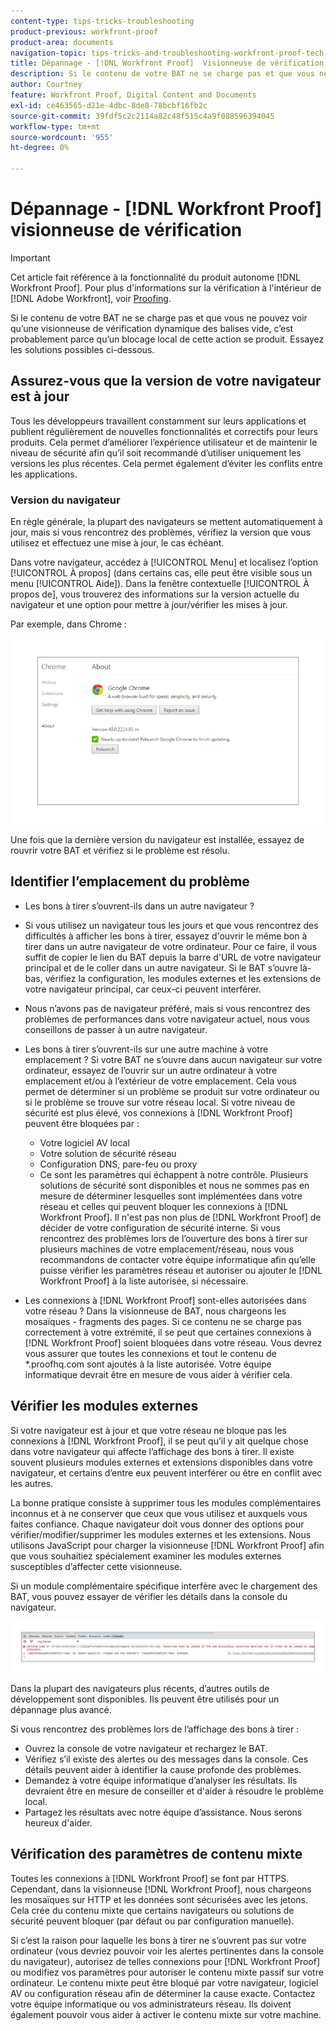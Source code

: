 ```yaml
---
content-type: tips-tricks-troubleshooting
product-previous: workfront-proof
product-area: documents
navigation-topic: tips-tricks-and-troubleshooting-workfront-proof-tech-corner
title: Dépannage - [!DNL Workfront Proof]  Visionneuse de vérification
description: Si le contenu de votre BAT ne se charge pas et que vous ne pouvez voir qu’une visionneuse de vérification dynamique des balises vide, c’est probablement parce qu’un blocage local de cette action se produit.
author: Courtney
feature: Workfront Proof, Digital Content and Documents
exl-id: ce463565-d21e-4dbc-8de8-78bcbf16fb2c
source-git-commit: 39fdf5c2c2114a82c48f515c4a9f088596394045
workflow-type: tm+mt
source-wordcount: '955'
ht-degree: 0%

---
```


# Dépannage - [!DNL Workfront Proof] visionneuse de vérification

<!-- Audited: 01/2024 -->

>[!IMPORTANT]
>
>Cet article fait référence à la fonctionnalité du produit autonome [!DNL Workfront Proof]. Pour plus d&#39;informations sur la vérification à l&#39;intérieur de [!DNL Adobe Workfront], voir [Proofing](../../../review-and-approve-work/proofing/proofing.md).

Si le contenu de votre BAT ne se charge pas et que vous ne pouvez voir qu’une visionneuse de vérification dynamique des balises vide, c’est probablement parce qu’un blocage local de cette action se produit. Essayez les solutions possibles ci-dessous.

## Assurez-vous que la version de votre navigateur <!--and [!DNL Flash Player]--> est à jour

Tous les développeurs travaillent constamment sur leurs applications et publient régulièrement de nouvelles fonctionnalités et correctifs pour leurs produits. Cela permet d’améliorer l’expérience utilisateur et de maintenir le niveau de sécurité afin qu’il soit recommandé d’utiliser uniquement les versions les plus récentes. Cela permet également d’éviter les conflits entre les applications.

<!--
### [!DNL Flash Player] Plugin Version

To check your current [!DNL Flash Player] version visit the [[!DNL Adobe] website](http://www.adobe.com/software/flash/about/).

![ProofView_2.png](assets/proofview-2-350x199.png)

If your version number differs from the one listed for your platform go to the [[!DNL Flash Player] download page](http://get.adobe.com/flashplayer/otherversions/) and get the latest version.

Please note: we do recommend using the original [!DNL Adobe] plugin, so if your browser uses a built-in solution deactivate it and install the [!DNL Adobe] solution.
-->

### Version du navigateur

En règle générale, la plupart des navigateurs se mettent automatiquement à jour, mais si vous rencontrez des problèmes, vérifiez la version que vous utilisez et effectuez une mise à jour, le cas échéant.

Dans votre navigateur, accédez à [!UICONTROL Menu] et localisez l’option [!UICONTROL À propos] (dans certains cas, elle peut être visible sous un menu [!UICONTROL Aide]). Dans la fenêtre contextuelle [!UICONTROL À propos de], vous trouverez des informations sur la version actuelle du navigateur et une option pour mettre à jour/vérifier les mises à jour.

Par exemple, dans Chrome :

![Version du navigateur Chrome](assets/proofview-3.png)

Une fois que la dernière version du navigateur est installée, essayez de rouvrir votre BAT et vérifiez si le problème est résolu.

<!--

## Ensure Your Local [!DNL Flash] Storage is Available

Our [!DNL Workfront Proof] Viewer is based on Flash, and we store some data about the proofs (i.e., comments, proof tiles, [!DNL Workfront Proof] Viewer settings) on your computer using [!DNL Flash Player]. If the [!DNL Workfront Proof] Viewer opens, but there is no content inside you will want to make sure that the Flash Storage is available on your machine and that [!DNL Workfront Proof] is allowed to use it.

If there is some storage allocated, but you're working with the bigger proofs with multiple pages and comments try to increase the [!DNL Flash] Storage and re-load your proof.

-->

## Identifier l’emplacement du problème

* Les bons à tirer s’ouvrent-ils dans un autre navigateur ?
* Si vous utilisez un navigateur tous les jours et que vous rencontrez des difficultés à afficher les bons à tirer, essayez d&#39;ouvrir le même bon à tirer dans un autre navigateur de votre ordinateur. Pour ce faire, il vous suffit de copier le lien du BAT depuis la barre d&#39;URL de votre navigateur principal et de le coller dans un autre navigateur. Si le BAT s’ouvre là-bas, vérifiez la configuration, les modules externes et les extensions de votre navigateur principal, car ceux-ci peuvent interférer.
* Nous n’avons pas de navigateur préféré, mais si vous rencontrez des problèmes de performances dans votre navigateur actuel, nous vous conseillons de passer à un autre navigateur.
* Les bons à tirer s’ouvrent-ils sur une autre machine à votre emplacement ?
Si votre BAT ne s’ouvre dans aucun navigateur sur votre ordinateur, essayez de l’ouvrir sur un autre ordinateur à votre emplacement et/ou à l’extérieur de votre emplacement. Cela vous permet de déterminer si un problème se produit sur votre ordinateur ou si le problème se trouve sur votre réseau local.
Si votre niveau de sécurité est plus élevé, vos connexions à [!DNL Workfront Proof] peuvent être bloquées par :

   * Votre logiciel AV local
   * Votre solution de sécurité réseau
   * Configuration DNS, pare-feu ou proxy
   * Ce sont les paramètres qui échappent à notre contrôle. Plusieurs solutions de sécurité sont disponibles et nous ne sommes pas en mesure de déterminer lesquelles sont implémentées dans votre réseau et celles qui peuvent bloquer les connexions à [!DNL Workfront Proof]. Il n&#39;est pas non plus de [!DNL Workfront Proof] de décider de votre configuration de sécurité interne. Si vous rencontrez des problèmes lors de l’ouverture des bons à tirer sur plusieurs machines de votre emplacement/réseau, nous vous recommandons de contacter votre équipe informatique afin qu’elle puisse vérifier les paramètres réseau et autoriser ou ajouter le [!DNL Workfront Proof] à la liste autorisée, si nécessaire.

* Les connexions à [!DNL Workfront Proof] sont-elles autorisées dans votre réseau ?
Dans la visionneuse de BAT, nous chargeons les mosaïques - fragments des pages. Si ce contenu ne se charge pas correctement à votre extrémité, il se peut que certaines connexions à [!DNL Workfront Proof] soient bloquées dans votre réseau. Vous devrez vous assurer que toutes les connexions et tout le contenu de *.proofhq.com sont ajoutés à la liste autorisée. Votre équipe informatique devrait être en mesure de vous aider à vérifier cela.

## Vérifier les modules externes

Si votre navigateur est à jour et que votre réseau ne bloque pas les connexions à [!DNL Workfront Proof], il se peut qu’il y ait quelque chose dans votre navigateur qui affecte l’affichage des bons à tirer. Il existe souvent plusieurs modules externes et extensions disponibles dans votre navigateur, et certains d’entre eux peuvent interférer ou être en conflit avec les autres.

La bonne pratique consiste à supprimer tous les modules complémentaires inconnus et à ne conserver que ceux que vous utilisez et auxquels vous faites confiance. Chaque navigateur doit vous donner des options pour vérifier/modifier/supprimer les modules externes et les extensions. Nous utilisons JavaScript pour charger la visionneuse [!DNL Workfront Proof] afin que vous souhaitiez spécialement examiner les modules externes susceptibles d’affecter cette visionneuse.

Si un module complémentaire spécifique interfère avec le chargement des BAT, vous pouvez essayer de vérifier les détails dans la console du navigateur.

![Console du navigateur](assets/proofview-4.png)

Dans la plupart des navigateurs plus récents, d’autres outils de développement sont disponibles. Ils peuvent être utilisés pour un dépannage plus avancé.

Si vous rencontrez des problèmes lors de l’affichage des bons à tirer :

* Ouvrez la console de votre navigateur et rechargez le BAT.
* Vérifiez s’il existe des alertes ou des messages dans la console. Ces détails peuvent aider à identifier la cause profonde des problèmes.
* Demandez à votre équipe informatique d’analyser les résultats. Ils devraient être en mesure de conseiller et d&#39;aider à résoudre le problème local.
* Partagez les résultats avec notre équipe d’assistance. Nous serons heureux d&#39;aider.

## Vérification des paramètres de contenu mixte

Toutes les connexions à [!DNL Workfront Proof] se font par HTTPS. Cependant, dans la visionneuse [!DNL Workfront Proof], nous chargeons les mosaïques sur HTTP et les données sont sécurisées avec les jetons. Cela crée du contenu mixte que certains navigateurs ou solutions de sécurité peuvent bloquer (par défaut ou par configuration manuelle).

Si c’est la raison pour laquelle les bons à tirer ne s’ouvrent pas sur votre ordinateur (vous devriez pouvoir voir les alertes pertinentes dans la console du navigateur), autorisez de telles connexions pour [!DNL Workfront Proof] ou modifiez vos paramètres pour autoriser le contenu mixte passif sur votre ordinateur. Le contenu mixte peut être bloqué par votre navigateur, logiciel AV ou configuration réseau afin de déterminer la cause exacte. Contactez votre équipe informatique ou vos administrateurs réseau. Ils doivent également pouvoir vous aider à activer le contenu mixte sur votre machine.


